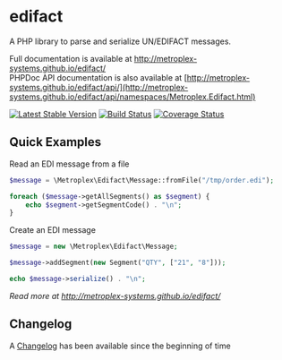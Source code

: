 # edifact

A PHP library to parse and serialize UN/EDIFACT messages.

Full documentation is available at http://metroplex-systems.github.io/edifact/  
PHPDoc API documentation is also available at [http://metroplex-systems.github.io/edifact/api/](http://metroplex-systems.github.io/edifact/api/namespaces/Metroplex.Edifact.html)  

[![Latest Stable Version](https://poser.pugx.org/metroplex-systems/edifact/version.svg)](https://packagist.org/packages/metroplex-systems/edifact)
[![Build Status](https://travis-ci.org/metroplex-systems/edifact.svg?branch=master)](https://travis-ci.org/metroplex-systems/edifact)
[![Coverage Status](https://coveralls.io/repos/github/metroplex-systems/edifact/badge.svg)](https://coveralls.io/github/metroplex-systems/edifact)


Quick Examples
--------------

Read an EDI message from a file
```php
$message = \Metroplex\Edifact\Message::fromFile("/tmp/order.edi");

foreach ($message->getAllSegments() as $segment) {
    echo $segment->getSegmentCode() . "\n";
}
```

Create an EDI message
```php
$message = new \Metroplex\Edifact\Message;

$message->addSegment(new Segment("QTY", ["21", "8"]));

echo $message->serialize() . "\n";
```

_Read more at http://metroplex-systems.github.io/edifact/_  


Changelog
---------
A [Changelog](CHANGELOG.md) has been available since the beginning of time
